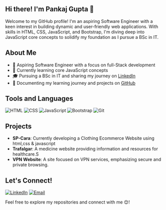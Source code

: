 ## Hi there! I'm Pankaj Gupta 👋
Welcome to my GitHub profile! I'm an aspiring Software Engineer with a keen interest in building dynamic and user-friendly web applications. With skills in HTML, CSS, JavaScript, and Bootstrap, I'm diving deep into JavaScript core concepts to solidify my foundation as I pursue a BSc in IT.

## About Me
- 💼 Aspiring Software Engineer with a focus on full-Stack development
- 🌱 Currently learning core JavaScript concepts
- 🎓 Pursuing a BSc in IT and sharing my journey on [LinkedIn](https://www.linkedin.com/in/pankaj026/)
- 🔄 Documenting my learning journey and projects on [GitHub](https://github.com/Pankaj-026/)

## Tools and Languages
![HTML](https://img.shields.io/badge/HTML-FF4500?style=flat&logo=html5&logoColor=white)
![CSS](https://img.shields.io/badge/CSS-1572B6?style=flat&logo=css3&logoColor=white)
![JavaScript](https://img.shields.io/badge/JavaScript-F7DF1E?style=flat&logo=javascript&logoColor=black)
![Bootstrap](https://img.shields.io/badge/Bootstrap-563D7C?style=flat&logo=bootstrap&logoColor=white)
![Git](https://img.shields.io/badge/Git-F05032?style=flat&logo=git&logoColor=white)

## Projects
- **SP-Cara**: Currently developing a Clothing Ecommerce Website using html,css & javascript
- **Trafalgar**: A medicine website providing information and resources for healthcare.S
- **VPN Website**: A site focused on VPN services, emphasizing secure and private browsing.

## Let's Connect!
[![LinkedIn](https://img.shields.io/badge/LinkedIn-0077B5?style=flat&logo=linkedin&logoColor=white)](https://www.linkedin.com/in/pankaj026/)
[![Email](https://img.shields.io/badge/Email-D14836?style=flat&logo=gmail&logoColor=white)](mailto:pankajgupta1063@gmail.com)

Feel free to explore my repositories and connect with me 😊!
